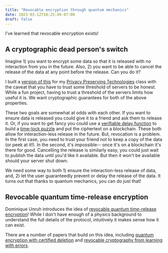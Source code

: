 ```yaml
---
title: "Revocable encryption through quantum mechanics"
date: 2023-03-12T18:25:49-07:00
draft: false
---
```


I've learned that revocable encryption exists!

## A cryptographic dead person's switch
Imagine 1) you want to encrypt some data so that it is released with no interaction from you in the future. Also, 2) you want to be able to cancel the release of the data at any point before the release. Can you do it?

I built a [version of this](https://github.com/hmcguinn/dead-persons-switch) for my [Privacy Preserving Technologies](https://www.cs.unc.edu/~saba/priv_class/index.html) class with the caveat that you have to trust some threshold of servers to be honest. While a fun project, having to trust a threshold of the servers limits how useful it is. We want cryptographic guarantees for both of the above properties.

These two goals are somewhat at odds with each other. If you want to ensure data is released you could give it to a friend and ask them to release it. Or, if you want to get fancy you could use a [verifiable delay function](https://eprint.iacr.org/2018/601.pdf) to build a [time-lock puzzle](https://people.csail.mit.edu/rivest/pubs/RSW96.pdf) and put the ciphertext on a blockchain. These both allow for interaction-less release in the future. But, revocation is a problem. In the first case, you need to trust your friend not to keep a copy of the data (or peek at it!). In the second, it's impossible-- once it's on a blockchain it's there for good. Cancelling the release is similarly easy, you could just wait to publish the data until you'd like it available. But then it won't be available should your server shut down.

We need some way to both 1) ensure the interaction-less release of data, and, 2) let the user guaranteedly prevent or delay the release of the data. It turns out that thanks to quantum mechanics, you can do just that!

## Revocable quantum time-release encryption 
Dominique Unruh introduces the idea of [revocable quantum time-release encryption](https://eprint.iacr.org/2013/606.pdf)! While I don't have enough of a physics background to understand the full details of the protocol, intuitively it makes sense how it can exist.


There are a number of papers that build on this idea, including [quantum encryption with certified deletion](https://arxiv.org/pdf/1910.03551.pdf) and [revocable cryptography from learning with errors](https://eprint.iacr.org/2023/325.pdf).